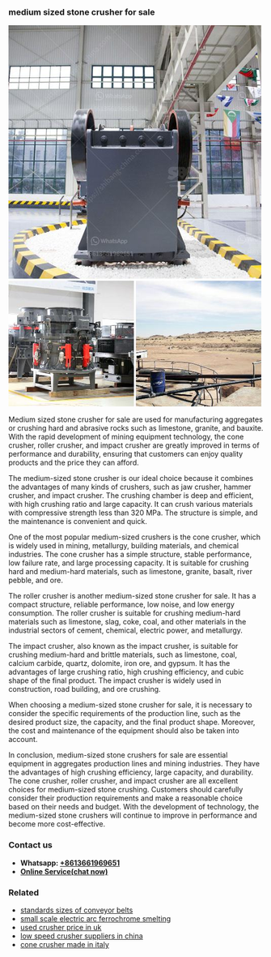 <h3>medium sized stone crusher for sale</h3><img src='1706766931.jpg' alt=''><p>Medium sized stone crusher for sale are used for manufacturing aggregates or crushing hard and abrasive rocks such as limestone, granite, and bauxite. With the rapid development of mining equipment technology, the cone crusher, roller crusher, and impact crusher are greatly improved in terms of performance and durability, ensuring that customers can enjoy quality products and the price they can afford.</p><p>The medium-sized stone crusher is our ideal choice because it combines the advantages of many kinds of crushers, such as jaw crusher, hammer crusher, and impact crusher. The crushing chamber is deep and efficient, with high crushing ratio and large capacity. It can crush various materials with compressive strength less than 320 MPa. The structure is simple, and the maintenance is convenient and quick.</p><p>One of the most popular medium-sized crushers is the cone crusher, which is widely used in mining, metallurgy, building materials, and chemical industries. The cone crusher has a simple structure, stable performance, low failure rate, and large processing capacity. It is suitable for crushing hard and medium-hard materials, such as limestone, granite, basalt, river pebble, and ore.</p><p>The roller crusher is another medium-sized stone crusher for sale. It has a compact structure, reliable performance, low noise, and low energy consumption. The roller crusher is suitable for crushing medium-hard materials such as limestone, slag, coke, coal, and other materials in the industrial sectors of cement, chemical, electric power, and metallurgy.</p><p>The impact crusher, also known as the impact crusher, is suitable for crushing medium-hard and brittle materials, such as limestone, coal, calcium carbide, quartz, dolomite, iron ore, and gypsum. It has the advantages of large crushing ratio, high crushing efficiency, and cubic shape of the final product. The impact crusher is widely used in construction, road building, and ore crushing.</p><p>When choosing a medium-sized stone crusher for sale, it is necessary to consider the specific requirements of the production line, such as the desired product size, the capacity, and the final product shape. Moreover, the cost and maintenance of the equipment should also be taken into account.</p><p>In conclusion, medium-sized stone crushers for sale are essential equipment in aggregates production lines and mining industries. They have the advantages of high crushing efficiency, large capacity, and durability. The cone crusher, roller crusher, and impact crusher are all excellent choices for medium-sized stone crushing. Customers should carefully consider their production requirements and make a reasonable choice based on their needs and budget. With the development of technology, the medium-sized stone crushers will continue to improve in performance and become more cost-effective.</p><h3>Contact us</h3><ul><li><strong>Whatsapp:&nbsp;<a href="https://wa.me/8613661969651">+8613661969651</a></strong></li><li><a href="https://swt.shibang-china.com/?git&amp;zhl&amp;medium sized stone crusher for sale"><strong>Online Service(chat now)</strong></a></li></ul><h3>Related</h3><ul><li><a href='standards sizes of conveyor belts.md'>standards sizes of conveyor belts</a></li><li><a href='small scale electric arc ferrochrome smelting.md'>small scale electric arc ferrochrome smelting</a></li><li><a href='used crusher price in uk.md'>used crusher price in uk</a></li><li><a href='low speed crusher suppliers in china.md'>low speed crusher suppliers in china</a></li><li><a href='cone crusher made in italy.md'>cone crusher made in italy</a></li></ul>